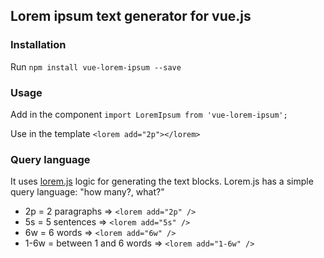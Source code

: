 ## Lorem ipsum text generator for vue.js

### Installation

Run ```npm install vue-lorem-ipsum --save```

### Usage

Add in the component ```import LoremIpsum from 'vue-lorem-ipsum';```

Use in the template ```<lorem add="2p"></lorem>```

### Query language

It uses [lorem.js](https://github.com/f/loremjs) logic for generating the text blocks.
Lorem.js has a simple query language: "how many?, what?"

 - 2p = 2 paragraphs => ```<lorem add="2p" />```
 - 5s = 5 sentences => ```<lorem add="5s" />```
 - 6w = 6 words => ```<lorem add="6w" />```
 - 1-6w = between 1 and 6 words => ```<lorem add="1-6w" />```
